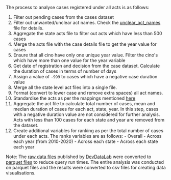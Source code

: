
The process to analyse cases registered under all acts is as follows:
 1. Filter out pending cases from the cases dataset
 2. Filter out unwanted/unclear act names. Check the [unclear_act_names](resources/group-of-acts/unclear_act_names.md) file for details.
 3. Aggregate the state acts file to filter out acts which have less than 500 cases
 4. Merge the acts file with the case details file to get the year value for cases 
 5. Ensure that all cino have only one unique year value. Filter the cino's which have more than one value for the year variable
 6. Get date of registration and decision from the case dataset. Calculate the duration of cases in terms of number of days
 7. Assign a value of `-999` to cases which have a negative case duration value
 8. Merge all the state level act files into a single file.
 9. Format (convert to lower case and remove extra spaces) all act names.
 10. Standardise the acts as per the mappings mentioned [here](resources/group_of_acts/)
 11. Aggregate the act file to calculate total number of cases, mean and median duration of cases for each act, state, year. In this step, cases with a negative duration value are not considered for further analysis. Acts with less than 100 cases for each state and year are removed from the dataset.
 12. Create additional variables for ranking as per the total number of cases under each acts. The ranks variables are as follows:
    - Overall 
    - Across each year (from 2010-2020)
    - Across each state
    - Across each state each year
   
Note: The [raw data files](https://devdatalab.org/judicial-data#links) published by [DevDataLab](https://devdatalab.org/) were converted to [parquet files](https://parquet.apache.org/) to reduce query run times. The entire analysis was conducted on parquet files and the results were converted to csv files for creating data visualisations.